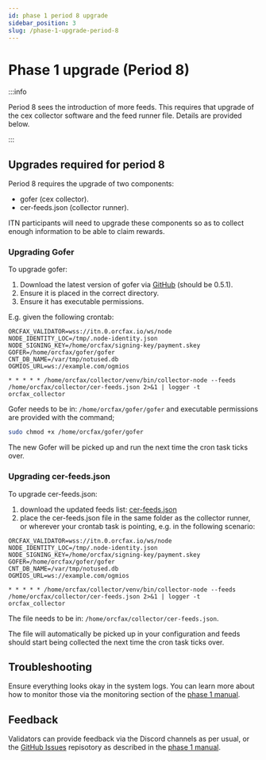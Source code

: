 ```yaml
---
id: phase 1 period 8 upgrade
sidebar_position: 3
slug: /phase-1-upgrade-period-8
---
```


# Phase 1 upgrade (Period 8)

:::info

Period 8 sees the introduction of more feeds. This requires that upgrade of the
cex collector software and the feed runner file. Details are provided below.

:::

## Upgrades required for period 8

Period 8 requires the upgrade of two components:

-   gofer (cex collector).
-   cer-feeds.json (collector runner).

ITN participants will need to upgrade these components so as to collect enough
information to be able to claim rewards.

### Upgrading Gofer

To upgrade gofer:

1. Download the latest version of gofer via [GitHub][gofer-1] (should be 0.5.1).
2. Ensure it is placed in the correct directory.
3. Ensure it has executable permissions.

E.g. given the following crontab:

<!--markdownlint-disable-->

```cron
ORCFAX_VALIDATOR=wss://itn.0.orcfax.io/ws/node
NODE_IDENTITY_LOC=/tmp/.node-identity.json
NODE_SIGNING_KEY=/home/orcfax/signing-key/payment.skey
GOFER=/home/orcfax/gofer/gofer
CNT_DB_NAME=/var/tmp/notused.db
OGMIOS_URL=ws://example.com/ogmios

* * * * * /home/orcfax/collector/venv/bin/collector-node --feeds /home/orcfax/collector/cer-feeds.json 2>&1 | logger -t orcfax_collector
```

<!--markdownlint-enable-->

Gofer needs to be in: `/home/orcfax/gofer/gofer` and executable permissions are
provided with the command;

```sh
sudo chmod +x /home/orcfax/gofer/gofer
```

The new Gofer will be picked up and run the next time the cron task ticks over.

### Upgrading cer-feeds.json

To upgrade cer-feeds.json:

1. download the updated feeds list: [cer-feeds.json][cer-feeds-1]
2. place the cer-feeds.json file in the same folder as the collector runner, or
   wherever your crontab task is pointing, e.g. in the following scenario:

<!--markdownlint-disable-->

```cron
ORCFAX_VALIDATOR=wss://itn.0.orcfax.io/ws/node
NODE_IDENTITY_LOC=/tmp/.node-identity.json
NODE_SIGNING_KEY=/home/orcfax/signing-key/payment.skey
GOFER=/home/orcfax/gofer/gofer
CNT_DB_NAME=/var/tmp/notused.db
OGMIOS_URL=ws://example.com/ogmios

* * * * * /home/orcfax/collector/venv/bin/collector-node --feeds /home/orcfax/collector/cer-feeds.json 2>&1 | logger -t orcfax_collector
```

<!--markdownlint-enable-->

The file needs to be in: `/home/orcfax/collector/cer-feeds.json`.

The file will automatically be picked up in your configuration and feeds should
start being collected the next time the cron task ticks over.

## Troubleshooting

Ensure everything looks okay in the system logs. You can learn more about how to
monitor those via the monitoring section of the
[phase 1 manual](phase-1-manual#monitoring-logs).

## Feedback

Validators can provide feedback via the Discord channels as per usual, or the
[GitHub Issues][issues-1] repisotory as described in the
[phase 1 manual](phase-1-manual).

[issues-1]: https://github.com/orcfax/ITN-Phase-1/issues
[cer-feeds-1]:
    https://raw.githubusercontent.com/orcfax/cer-feeds/refs/heads/main/feeds/itn/cer-feeds.json
[gofer-1]: https://github.com/orcfax/oracle-suite/releases
